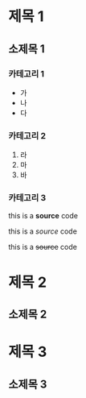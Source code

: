 # 제목 1

## 소제목 1

### 카테고리 1

* 가
* 나
* 다

### 카테고리 2

1. 라
1. 마
1. 바

### 카테고리 3

this is a **source** code

this is a _source_ code

this is a ~~source~~ code

# 제목 2

## 소제목 2

# 제목 3

## 소제목 3